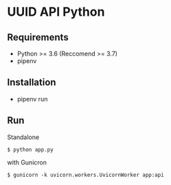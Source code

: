 # UUID API Python
## Requirements
- Python >= 3.6 (Reccomend >= 3.7)
- pipenv

## Installation
- pipenv run

## Run
Standalone
```
$ python app.py
```

with Gunicron
```
$ gunicorn -k uvicorn.workers.UvicornWorker app:api
```
